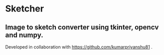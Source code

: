 # Sketcher
## Image to sketch converter using tkinter, opencv and numpy.
Developed in collaboration with https://github.com/kumarpriyanshu81 .
